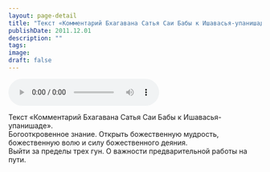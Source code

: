 ```yaml
---
layout: page-detail
title: "Текст «Комментарий Бхагавана Сатья Саи Бабы к Ишавасья-упанишаде»"
publishDate: 2011.12.01
description: ""
tags:
image:
draft: false
---
```


<audio title="2011.12.01 - Текст «Комментарий Бхагавана Сатья Саи Бабы к Ишавасья-упанишаде».mp3" src="/upload/iblock/a91/a91e2cff7b6e6ef36535e2d8b511308d.mp3" controls=""></audio>

 Текст «Комментарий Бхагавана Сатья Саи Бабы к Ишавасья-упанишаде».  
 Богооткровенное знание. Открыть божественную мудрость,   
 божественную волю и силу божественного деяния.  
 Выйти за пределы трех гун. О важности предварительной работы на пути.  

  
